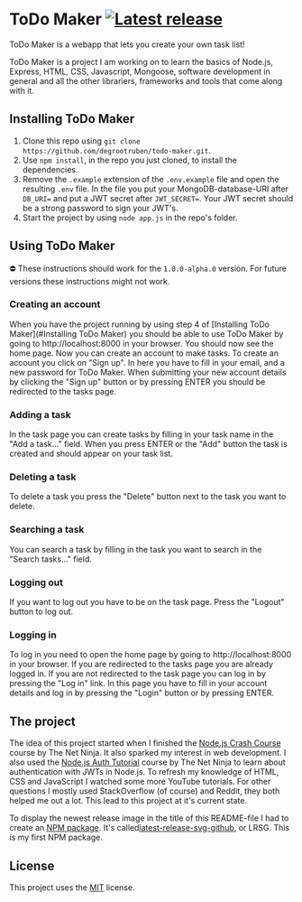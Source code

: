 # ToDo Maker [![Latest release](https://latest-release-svg.herokuapp.com/latest-release.svg)](https://github.com/degrootruben/todo-maker/releases)

ToDo Maker is a webapp that lets you create your own task list! 

ToDo Maker is a project I am working on to learn the basics of Node.js, Express, HTML, CSS, Javascript, Mongoose, software development in general and all the other librariers, frameworks and tools that come along with it.

## Installing ToDo Maker
1. Clone this repo using `git clone https://github.com/degrootruben/todo-maker.git`.
2. Use `npm install`, in the repo you just cloned, to install the dependencies.
3. Remove the `.example` extension of the `.env.example` file and open the resulting `.env` file. In the file you put your MongoDB-database-URI after `DB_URI=` and put a JWT secret after `JWT_SECRET=`. Your JWT secret should be a strong password to sign your JWT's.
4. Start the project by using `node app.js` in the repo's folder.
 
## Using ToDo Maker 
⛔ These instructions should work for the `1.0.0-alpha.0` version. For future versions these instructions might not work.
### Creating an account
When you have the project running by using step 4 of [Installing ToDo Maker](#Installing ToDo Maker) you should be able to use ToDo Maker by going to http://localhost:8000 in your browser. You should now see the home page. Now you can create an account to make tasks. To create an account you click on "Sign up". In here you have to fill in your email, and a new password for ToDo Maker. When submitting your new account details by clicking the "Sign up" button or by pressing ENTER you should be redirected to the tasks page. 

### Adding a task
In the task page you can create tasks by filling in your task name in the "Add a task..." field. When you press ENTER or the "Add" button the task is created and should appear on your task list.

### Deleting a task
To delete a task you press the "Delete" button next to the task you want to delete.

### Searching a task
You can search a task by filling in the task you want to search in the "Search tasks..." field.

### Logging out
If you want to log out you have to be on the task page. Press the "Logout" button to log out.

### Logging in
To log in you need to open the home page by going to http://localhost:8000 in your browser. If you are redirected to the tasks page you are already logged in. If you are not redirected to the task page you can log in by pressing the "Log in" link. In this page you have to fill in your account details and log in by pressing the "Login" button or by pressing ENTER.

## The project
The idea of this project started when I finished the [Node.js Crash Course](https://www.youtube.com/watch?v=zb3Qk8SG5Ms&list=PL4cUxeGkcC9jsz4LDYc6kv3ymONOKxwBU) course by The Net Ninja. It also sparked my interest in web development. I also used the [Node.js Auth Tutorial](https://www.youtube.com/watch?v=SnoAwLP1a-0&list=PL4cUxeGkcC9iqqESP8335DA5cRFp8loyp) course by The Net Ninja to learn about authentication with JWTs in Node.js. To refresh my knowledge of HTML, CSS and JavaScript I watched some more YouTube tutorials. For other questions I mostly used StackOverflow (of course) and Reddit, they both helped me out a lot. This lead to this project at it's current state. 

To display the newest release image in the title of this README-file I had to create an [NPM package](https://www.npmjs.com/package/latest-release-svg-github). It's called[latest-release-svg-github](https://github.com/degrootruben/latest-release-svg-github), or LRSG. This is my first NPM package.

## License
This project uses the [MIT](LICENSE) license.
